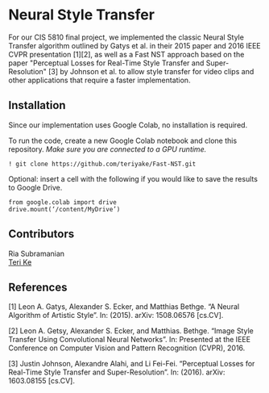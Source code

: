 # Neural Style Transfer

For our CIS 5810 final project, we implemented the classic Neural Style Transfer algorithm outlined by Gatys et al. in their 2015 paper and 2016 IEEE CVPR presentation [1][2], as well as a Fast NST approach based on the paper "Perceptual Losses for Real-Time Style Transfer and Super-Resolution" [3] by Johnson et al. to allow style transfer for video clips and other applications that require a faster implementation.

## Installation

Since our implementation uses Google Colab, no installation is required.   

To run the code, create a new Google Colab notebook and clone this repository. _Make sure you are connected to a GPU runtime._  
```
! git clone https://github.com/teriyake/Fast-NST.git
```
Optional: insert a cell with the following if you would like to save the results to Google Drive.
```
from google.colab import drive
drive.mount(‘/content/MyDrive’) 
```

## Contributors

Ria Subramanian  
[Teri Ke](https://github.com/teriyake)

## References
[1] Leon A. Gatys, Alexander S. Ecker, and Matthias Bethge. “A Neural Algorithm of Artistic Style”. In: (2015). arXiv: 1508.06576 [cs.CV].  

[2] Leon A. Getsy, Alexander S. Ecker, and Matthias. Bethge. “Image Style Transfer Using Convolutional Neural Networks”. In: Presented at the IEEE Conference on Computer Vision and Pattern Recognition (CVPR), 2016.  

[3] Justin Johnson, Alexandre Alahi, and Li Fei-Fei. “Perceptual Losses for Real-Time Style Transfer and Super-Resolution”. In: (2016). arXiv: 1603.08155 [cs.CV].  
